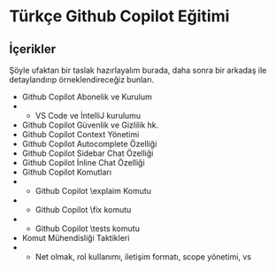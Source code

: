 # Türkçe Github Copilot Eğitimi

## İçerikler 

Şöyle ufaktan bir taslak hazırlayalım burada, daha sonra bir arkadaş ile detaylandırıp örneklendireceğiz bunları. 


- Github Copilot Abonelik ve Kurulum
- - VS Code ve İntelliJ kurulumu
- Github Copilot Güvenlik ve Gizlilik hk.
- Github Copilot Context Yönetimi
- Github Copilot Autocomplete Özelliği
- Github Copilot Sidebar Chat Özelliği
- Github Copilot İnline Chat Özelliği
- Github Copilot Komutları
- - Github Copilot \explaim Komutu
- - Github Copilot \fix komutu
- - Github Copilot \tests komutu
- Komut Mühendisliği Taktikleri
- - Net olmak, rol kullanımı, iletişim formatı, scope yönetimi, vs